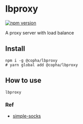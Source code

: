# lbproxy
[![npm version](https://badge.fury.io/js/@copha%2Flbproxy.svg)](https://badge.fury.io/js/@copha%2Flbproxy)

A proxy server with load balance

## Install
```
npm i -g @copha/lbproxy 
# yarn global add @copha/lbproxy
```

## How to use

```
lbproxy 
```

### Ref
* [simple-socks](https://github.com/brozeph/simple-socks)